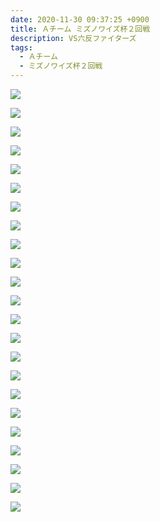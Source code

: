```yaml
---
date: 2020-11-30 09:37:25 +0900
title: Ａチーム ミズノワイズ杯２回戦
description: VS六反ファイターズ
tags:
  - Ａチーム
  - ミズノワイズ杯２回戦
---
```

![](/images/qiyk8010.jpg)

![](/images/jcyk0655.jpg)

![](/images/oikr3625.jpg)

![](/images/lbst6585.jpg)

![](/images/xhkv7940.jpg)

![](/images/bcsq5456.jpg)

![](/images/jyyk7827.jpg)

![](/images/itfi1187.jpg)

![](/images/riec5802.jpg)

![](/images/ncup4663.jpg)

![](/images/bkyo0312.jpg)

![](/images/iczr7828.jpg)

![](/images/tadw1178.jpg)

![](/images/aozt9437.jpg)

![](/images/mesa2361.jpg)

![](/images/cokq1121.jpg)

![](/images/efxp4256.jpg)

![](/images/gcsa6540.jpg)

![](/images/itdp0353.jpg)

![](/images/ldhc9037.jpg)

![](/images/obmi9244.jpg)

![](/images/rsva9843.jpg)

![](/images/vpax7841.jpg)